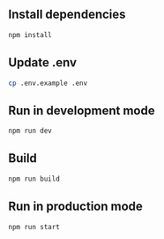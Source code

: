 ## Install dependencies

```bash
npm install
```

## Update .env

```bash
cp .env.example .env
```

## Run in development mode

```bash
npm run dev
```

## Build

```bash
npm run build
```

## Run in production mode

```bash
npm run start
```
